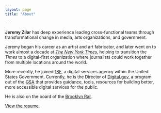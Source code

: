 ```yaml
---
layout: page
title: "About"

---
```


**Jeremy Zilar** has deep experience leading cross-functional teams through transformational change in media, arts organizations, and government.

Jeremy began his career as an artist and art fabricator, and later went on to work almost a decade at [_The New York Times_](https://nytimes.com/), helping to transition the _Times_ to a digital-first organization where journalists could work together from multiple locations around the world.

More recently, he joined [18F](https://18f.gsa.gov/), a digital services agency within the United States Government. Currently, he is the Director of [Digital.gov](https://digital.gov/), a program out of the [GSA](https://gsa.gov/) that provides guidance, tools, resources for building better, more accessible digital services for the public.

He is also on the board of the [Brooklyn Rail](https://brooklynrail.org/).

[View the resume](/work/resume).
